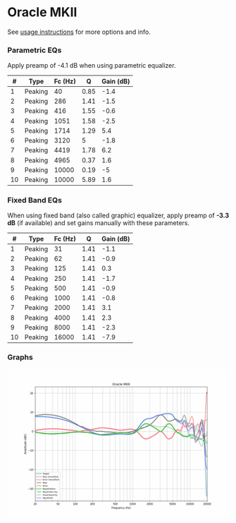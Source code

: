 # Oracle MKII
See [usage instructions](https://github.com/jaakkopasanen/AutoEq#usage) for more options and info.

### Parametric EQs
Apply preamp of -4.1 dB when using parametric equalizer.

|   # | Type    |   Fc (Hz) |    Q |   Gain (dB) |
|-----|---------|-----------|------|-------------|
|   1 | Peaking |        40 | 0.85 |        -1.4 |
|   2 | Peaking |       286 | 1.41 |        -1.5 |
|   3 | Peaking |       416 | 1.55 |        -0.6 |
|   4 | Peaking |      1051 | 1.58 |        -2.5 |
|   5 | Peaking |      1714 | 1.29 |         5.4 |
|   6 | Peaking |      3120 | 5    |        -1.8 |
|   7 | Peaking |      4419 | 1.78 |         6.2 |
|   8 | Peaking |      4965 | 0.37 |         1.6 |
|   9 | Peaking |     10000 | 0.19 |        -5   |
|  10 | Peaking |     10000 | 5.89 |         1.6 |

### Fixed Band EQs
When using fixed band (also called graphic) equalizer, apply preamp of **-3.3 dB** (if available) and set gains manually with these parameters.

|   # | Type    |   Fc (Hz) |    Q |   Gain (dB) |
|-----|---------|-----------|------|-------------|
|   1 | Peaking |        31 | 1.41 |        -1.1 |
|   2 | Peaking |        62 | 1.41 |        -0.9 |
|   3 | Peaking |       125 | 1.41 |         0.3 |
|   4 | Peaking |       250 | 1.41 |        -1.7 |
|   5 | Peaking |       500 | 1.41 |        -0.9 |
|   6 | Peaking |      1000 | 1.41 |        -0.8 |
|   7 | Peaking |      2000 | 1.41 |         3.1 |
|   8 | Peaking |      4000 | 1.41 |         2.3 |
|   9 | Peaking |      8000 | 1.41 |        -2.3 |
|  10 | Peaking |     16000 | 1.41 |        -7.9 |

### Graphs
![](./Oracle%20MKII.png)
